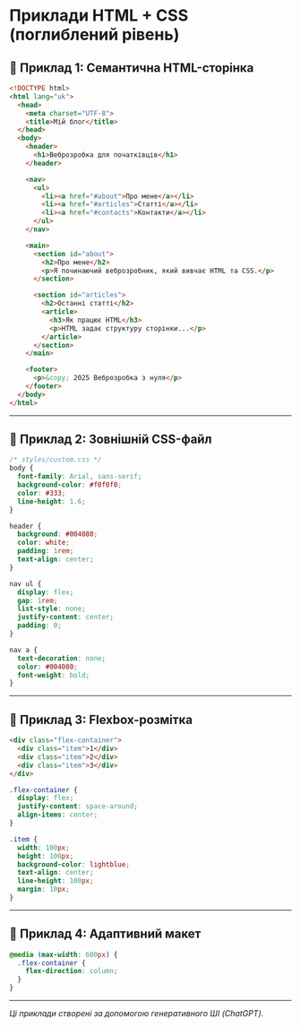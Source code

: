 # Приклади HTML + CSS (поглиблений рівень)

## 🔸 Приклад 1: Семантична HTML-сторінка

```html
<!DOCTYPE html>
<html lang="uk">
  <head>
    <meta charset="UTF-8">
    <title>Мій блог</title>
  </head>
  <body>
    <header>
      <h1>Веброзробка для початківців</h1>
    </header>

    <nav>
      <ul>
        <li><a href="#about">Про мене</a></li>
        <li><a href="#articles">Статті</a></li>
        <li><a href="#contacts">Контакти</a></li>
      </ul>
    </nav>

    <main>
      <section id="about">
        <h2>Про мене</h2>
        <p>Я починаючий веброзробник, який вивчає HTML та CSS.</p>
      </section>

      <section id="articles">
        <h2>Останні статті</h2>
        <article>
          <h3>Як працює HTML</h3>
          <p>HTML задає структуру сторінки...</p>
        </article>
      </section>
    </main>

    <footer>
      <p>&copy; 2025 Веброзробка з нуля</p>
    </footer>
  </body>
</html>
```

---

## 🔸 Приклад 2: Зовнішній CSS-файл

```css
/* styles/custom.css */
body {
  font-family: Arial, sans-serif;
  background-color: #f0f0f0;
  color: #333;
  line-height: 1.6;
}

header {
  background: #004080;
  color: white;
  padding: 1rem;
  text-align: center;
}

nav ul {
  display: flex;
  gap: 1rem;
  list-style: none;
  justify-content: center;
  padding: 0;
}

nav a {
  text-decoration: none;
  color: #004080;
  font-weight: bold;
}
```

---

## 🔸 Приклад 3: Flexbox-розмітка

```html
<div class="flex-container">
  <div class="item">1</div>
  <div class="item">2</div>
  <div class="item">3</div>
</div>
```

```css
.flex-container {
  display: flex;
  justify-content: space-around;
  align-items: center;
}

.item {
  width: 100px;
  height: 100px;
  background-color: lightblue;
  text-align: center;
  line-height: 100px;
  margin: 10px;
}
```

---

## 🔸 Приклад 4: Адаптивний макет

```css
@media (max-width: 600px) {
  .flex-container {
    flex-direction: column;
  }
}
```

---

*Ці приклади створені за допомогою генеративного ШІ (ChatGPT).*
